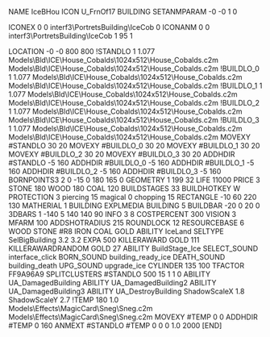 NAME IceBHou
ICON U_FrnOf17
BUILDING
SETANMPARAM -0 -0 1 0

ICONEX 0 0 interf3\PortretsBuilding\IceCob 0
ICONANM 0 0 interf3\PortretsBuilding\IceCob 1 95 1

LOCATION -0 -0 800 800
!STANDLO      1 1.077 Models\Bld\ICE\House_Cobalds\1024x512\House_Cobalds.c2m Models\Bld\ICE\House_Cobalds\1024x512\House_Cobalds.c2m
!BUILDLO_0    1 1.077 Models\Bld\ICE\House_Cobalds\1024x512\House_Cobalds.c2m Models\Bld\ICE\House_Cobalds\1024x512\House_Cobalds.c2m
!BUILDLO_1    1 1.077 Models\Bld\ICE\House_Cobalds\1024x512\House_Cobalds.c2m Models\Bld\ICE\House_Cobalds\1024x512\House_Cobalds.c2m
!BUILDLO_2    1 1.077 Models\Bld\ICE\House_Cobalds\1024x512\House_Cobalds.c2m Models\Bld\ICE\House_Cobalds\1024x512\House_Cobalds.c2m
!BUILDLO_3    1 1.077 Models\Bld\ICE\House_Cobalds\1024x512\House_Cobalds.c2m Models\Bld\ICE\House_Cobalds\1024x512\House_Cobalds.c2m
MOVEXY #STANDLO   30 20
MOVEXY #BUILDLO_0 30 20
MOVEXY #BUILDLO_1 30 20
MOVEXY #BUILDLO_2 30 20
MOVEXY #BUILDLO_3 30 20
ADDHDIR #STANDLO -5 160
ADDHDIR #BUILDLO_0 -5 160
ADDHDIR #BUILDLO_1 -5 160
ADDHDIR #BUILDLO_2 -5 160
ADDHDIR #BUILDLO_3 -5 160
BORNPOINTS3 2 0 -15 0 180 165 0
GEOMETRY 1 199 32
LIFE     11000
PRICE 3 STONE 180 WOOD 180 COAL 120
BUILDSTAGES 33
BUILDHOTKEY		W
PROTECTION 3 piercing 15 magical 0 chopping 15
RECTANGLE    -10 60 220 130
MATHERIAL 1 BUILDING
EXPLMEDIA BUILDING 5
BUILDBAR    -20 0 20 0
3DBARS 1 -140 5 140 140 90
INFO 3 8
COSTPERCENT 300
VISION 3
MFARM 100
ADDSHOTRADIUS 215
ROUNDLOCK 12
RESOURCEBASE 6 WOOD STONE #R8 IRON COAL GOLD
ABILITY IceLand
SELTYPE SelBigBuilding 3.2 3.2
EXPA 500
KILLERAWARD             GOLD 111
KILLERAWARDRANDOM       GOLD 27
ABILITY BuildStage_Ice
SELECT_SOUND interface_click
BORN_SOUND building_ready_ice
DEATH_SOUND building_death
UPG_SOUND upgrade_ice
CYLINDER 135 100
TFACTOR FF9A96A9
SPLITCLUSTERS #STANDLO 500 15 1 1 0
ABILITY UA_DamagedBuilding
ABILITY UA_DamagedBuilding2
ABILITY UA_DamagedBuilding3
ABILITY UA_DestroyBuilding
ShadowScaleX 1.8
ShadowScaleY 2.7
!TEMP 180 1.0 Models\Effects\MagicCard\Sneg\Sneg.c2m Models\Effects\MagicCard\Sneg\Sneg.c2m
MOVEXY  #TEMP 0 0
ADDHDIR #TEMP 0 160
ANMEXT #STANDLO #TEMP 0 0 0 1.0 2000
[END]
